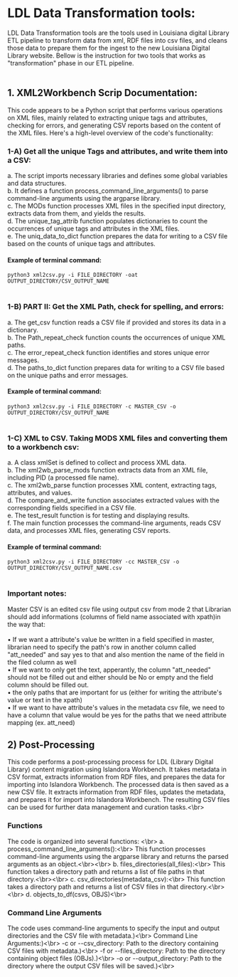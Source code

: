 # LDL Data Transformation tools:
LDL Data Transformation tools are the tools used in Louisiana digital Library ETL pipeline to transform data from xml, RDF files into csv files, and cleans those data to prepare them for the ingest to the new Louisiana Digital Library website. Bellow is the instruction for two tools that works as "transformation" phase in our ETL pipeline.</br></br>

## 1. XML2Workbench Scrip Documentation:
This code appears to be a Python script that performs various operations on XML files, mainly related to extracting unique tags and attributes, checking for errors, and generating CSV reports based on the content of the XML files. Here's a high-level overview of the code's functionality: </br>
### 1-A) Get all the unique Tags and attributes, and write them into a CSV:
a.	The script imports necessary libraries and defines some global variables and data structures. </br>
b.	It defines a function process_command_line_arguments() to parse command-line arguments using the argparse library.</br>
c.	The MODs function processes XML files in the specified input directory, extracts data from them, and yields the results.</br>
d.	The unique_tag_attrib function populates dictionaries to count the occurrences of unique tags and attributes in the XML files.</br>
e.	The uniq_data_to_dict function prepares the data for writing to a CSV file based on the counts of unique tags and attributes.</br>
#### Example of terminal command: 
`` python3 xml2csv.py -i FILE_DIRECTORY -oat OUTPUT_DIRECTORY/CSV_OUTPUT_NAME `` </br></br>

### 1-B) PART II: Get the XML Path, check for spelling, and errors:
a.	The get_csv function reads a CSV file if provided and stores its data in a dictionary.</br>
b.	The Path_repeat_check function counts the occurrences of unique XML paths.</br>
c.	The error_repeat_check function identifies and stores unique error messages.</br>
d.	The paths_to_dict function prepares data for writing to a CSV file based on the unique paths and error messages.</br>
#### Example of terminal command: 
`` python3 xml2csv.py -i FILE_DIRECTORY -c MASTER_CSV -o OUTPUT_DIRECTORY/CSV_OUTPUT_NAME `` </br></br>

### 1-C) XML to CSV. Taking MODS XML files and converting them to a workbench csv:
a.	A class xmlSet is defined to collect and process XML data.</br>
b.	The xml2wb_parse_mods function extracts data from an XML file, including PID (a processed file name).</br>
c.	The xml2wb_parse function processes XML content, extracting tags, attributes, and values.</br>
d.	The compare_and_write function associates extracted values with the corresponding fields specified in a CSV file.</br>
e.	The test_result function is for testing and displaying results.</br>
f.	The main function processes the command-line arguments, reads CSV data, and processes XML files, generating CSV reports.</br>
#### Example of terminal command: 
`` python3 xml2csv.py -i FILE_DIRECTORY -cc MASTER_CSV -o OUTPUT_DIRECTORY/CSV_OUTPUT_NAME.csv `` </br></br>

### Important notes:
Master CSV is an edited csv file using output csv from mode 2 that Librarian should add informations (columns of field name associated with xpath)in the way that:</br></br>
•	If we want a attribute's value be written in a field specified in master, librarian need to specify the path's row in another column called "att_needed" and say yes to that and also mention the name of the field in the filed column as well</br>
•	If we want to only get the text, apperantly, the column "att_needed" should not be filled out and either should be No or empty and the field column should be filled out.</br>
•	the only paths that are important for us (either for writing the attribute's value or text in the xpath)</br>
•	If we want to have attribute's values in the metadata csv file, we need to have a column that value would be yes for the paths that we need attribute mapping (ex. att_need)</br>


## 2) Post-Processing 
This code performs a post-processing process for LDL (Library Digital Library) content migration using Islandora Workbench. It takes metadata in CSV format, extracts information from RDF files, and prepares the data for importing into Islandora Workbench. The processed data is then saved as a new CSV file.
It extracts information from RDF files, updates the metadata, and prepares it for import into Islandora Workbench. The resulting CSV files can be used for further data management and curation tasks.<\br>

### Functions
The code is organized into several functions: <\br>
a.	process_command_line_arguments():<\br>
This function processes command-line arguments using the argparse library and returns the parsed arguments as an object.<\br><\br>
b.	files_directories(all_files):<\br>
This function takes a directory path and returns a list of file paths in that directory.<\br><\br>
c.	csv_directories(metadata_csv):<\br>
This function takes a directory path and returns a list of CSV files in that directory.<\br><\br>
d.	objects_to_df(csvs, OBJS)<\br>

### Command Line Arguments
The code uses command-line arguments to specify the input and output directories and the CSV file with metadata.)<\br>
Command Line Arguments:)<\br>
-c or --csv_directory: Path to the directory containing CSV files with metadata.)<\br>
-f or --files_directory: Path to the directory containing object files (OBJs).)<\br>
-o or --output_directory: Path to the directory where the output CSV files will be saved.)<\br>






